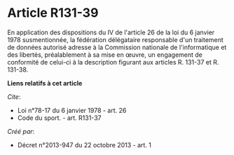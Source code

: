 # Article R131-39

En application des dispositions du IV de l'article 26 de la loi du 6 janvier 1978 susmentionnée, la fédération délégataire
responsable d'un traitement de données autorisé adresse à la Commission nationale de l'informatique et des libertés,
préalablement à sa mise en œuvre, un engagement de conformité de celui-ci à la description figurant aux articles R. 131-37 et
R. 131-38.

**Liens relatifs à cet article**

_Cite_:

  - Loi n°78-17 du 6 janvier 1978 - art. 26
  - Code du sport. - art. R131-37

_Créé par_:

  - Décret n°2013-947 du 22 octobre 2013 - art. 1
